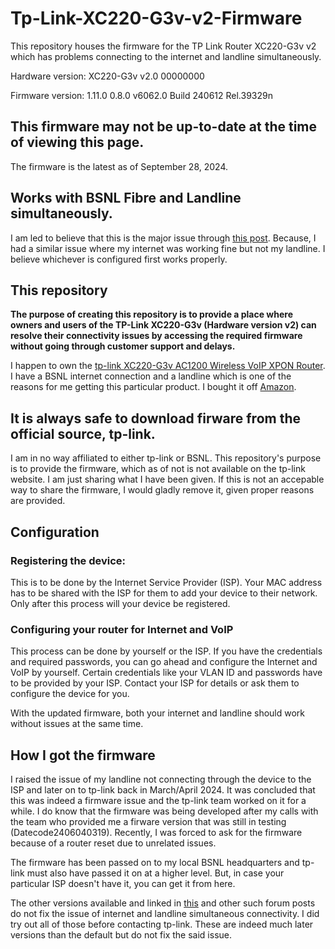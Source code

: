# Tp-Link-XC220-G3v-v2-Firmware
This repository houses the firmware for the TP Link Router XC220-G3v v2 which has problems connecting to the internet and landline simultaneously.

Hardware version: XC220-G3v v2.0 00000000

Firmware version: 1.11.0 0.8.0 v6062.0 Build 240612 Rel.39329n

## This firmware may not be up-to-date at the time of viewing this page.
The firmware is the latest as of September 28, 2024.

## Works with BSNL Fibre and Landline simultaneously.
I am led to believe that this is the major issue through [this post](https://community.tp-link.com/en/home/forum/topic/618838?sortDir=DESC&page=1). Because, I had a similar issue where my internet was working fine but not my landline. I believe whichever is configured first works properly.

## This repository
**The purpose of creating this repository is to provide a place where owners and users of the TP-Link XC220-G3v (Hardware version v2) can resolve their connectivity issues by accessing the required firmware without going through customer support and delays.**

I happen to own the [tp-link XC220-G3v AC1200 Wireless VoIP XPON Router](https://www.tp-link.com/in/service-provider/gpon/xc220-g3v/). I have a BSNL internet connection and a landline which is one of the reasons for me getting this particular product. I bought it off [Amazon](https://www.amazon.in/TP-Link-XC220-G3V-Wireless-External-Management/dp/B0BKC6PTTZ).

## It is always safe to download firware from the official source, tp-link.
I am in no way affiliated to either tp-link or BSNL. This repository's purpose is to provide the firmware, which as of not is not available on the tp-link website.
I am just sharing what I have been given. If this is not an accepable way to share the firmware, I would gladly remove it, given proper reasons are provided.

## Configuration
### Registering the device:
This is to be done by the Internet Service Provider (ISP). Your MAC address has to be shared with the ISP for them to add your device to their network. Only after this process will your device be registered.

### Configuring your router for Internet and VoIP
This process can be done by yourself or the ISP. If you have the credentials and required passwords, you can go ahead and configure the Internet and VoIP by yourself. Certain credentials like your VLAN ID and passwords have to be provided by your ISP. Contact your ISP for details or ask them to configure the device for you.

With the updated firmware, both your internet and landline should work without issues at the same time.

## How I got the firmware
I raised the issue of my landline not connecting through the device to the ISP and later on to tp-link back in March/April 2024. It was concluded that this was indeed a firmware issue and the tp-link team worked on it for a while. I do know that the firmware was being developed after my calls with the team who provided me a firware version that was still in testing (Datecode2406040319). Recently, I was forced to ask for the firmware because of a router reset due to unrelated issues.

The firmware has been passed on to my local BSNL headquarters and tp-link must also have passed it on at a higher level. But, in case your particular ISP doesn't have it, you can get it from here.

The other versions available and linked in [this](https://community.tp-link.com/en/home/forum/topic/653980) and other such forum posts do not fix the issue of internet and landline simultaneous connectivity. I did try out all of those before contacting tp-link. These are indeed much later versions than the default but do not fix the said issue.

